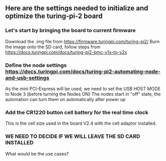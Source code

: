 ## Here are the settings needed to initialize and optimize the turing-pi-2 board

### Let's start by bringing the board to current firmware
Download the .img file from https://firmware.turingpi.com/turing-pi2/
Burn the image onto the SD card, follow steps from https://docs.turingpi.com/docs/turing-pi2-bmc-v1x-to-v2x

### Define the node settings https://docs.turingpi.com/docs/turing-pi2-automating-node-and-usb-settings
As the mini PCI-Express will be used, we need to set the USB HOST MODE to Node 3 (before turning the Nodes ON)
The nodes start in "off" state, the automation can turn them on automatically after power up

### Add the CR1220 button cell battery for the real time clock
This is the cell size used in the board V2.4 with the cell adaptor installed.

### WE NEED TO DECIDE IF WE WILL LEAVE THE SD CARD INSTALLED
What would be the use cases?

